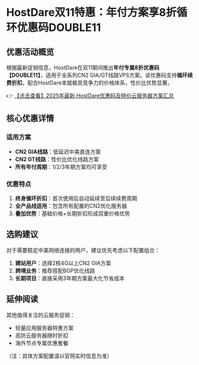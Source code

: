 # HostDare双11特惠：年付方案享8折循环优惠码DOUBLE11

## 优惠活动概览

根据最新促销信息，HostDare在双11期间推出**年付专属8折优惠码【DOUBLE11】**，适用于全系列CN2 GIA/GT线路VPS方案。该优惠码支持**循环续费折扣**，配合HostDare本就极具竞争力的价格体系，性价比优势显著。

👉 [【点击查看】2025年最新 HostDare优惠码及特价云服务器方案汇总](https://bit.ly/hostdare)

## 核心优惠详情

### 适用方案
- **CN2 GIA线路**：低延迟中美直连方案
- **CN2 GT线路**：性价比优化线路方案
- **所有年付周期**：1/2/3年期方案均可享受

### 优惠特点
1. **终身循环折扣**：首次使用后自动延续至后续续费周期
2. **全产品线适用**：包含所有配置的CN2优化服务器
3. **叠加优势**：基础价格+长期折扣形成双重价格优势

## 选购建议

对于需要稳定中美网络连接的用户，建议优先考虑以下配置组合：
1. **建站用户**：选择2核4G以上CN2 GIA方案
2. **跨境业务**：推荐搭配BGP优化线路
3. **长期项目**：直接采用3年期方案最大化节省成本

## 延伸阅读

其他值得关注的云服务促销：
- 轻量应用服务器特惠方案
- 高防云服务器限时折扣
- 海外节点专属优惠套餐

（注：具体方案配置请以官网实时信息为准）